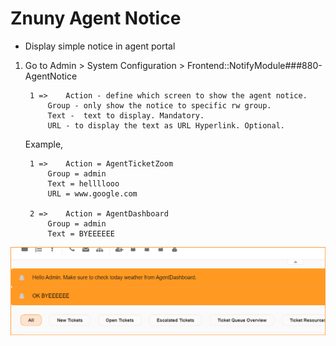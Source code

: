 # Znuny Agent Notice

- Display simple notice in agent portal

1. Go to Admin > System Configuration > Frontend::NotifyModule###880-AgentNotice

		1 =>    Action - define which screen to show the agent notice.  
			Group - only show the notice to specific rw group.  
			Text -  text to display. Mandatory.  
			URL - to display the text as URL Hyperlink. Optional.  
	
	Example,
	
		1 =>    Action = AgentTicketZoom
			Group = admin
			Text = hellllooo
			URL = www.google.com
			
		2 =>    Action = AgentDashboard
			Group = admin
			Text = BYEEEEEE
			
			
![agent_notice](doc/en/images/agent_notice.png)